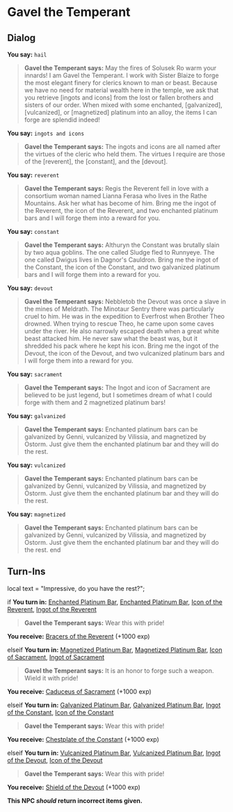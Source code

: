 # Gavel the Temperant


## Dialog

**You say:** `hail`



>**Gavel the Temperant says:** May the fires of Solusek Ro warm your innards! I am Gavel the Temperant. I work with Sister Blaize to forge the most elegant finery for clerics known to man or beast. Because we have no need for material wealth here in the temple, we ask that you retrieve [ingots and icons] from the lost or fallen brothers and sisters of our order. When mixed with some enchanted, [galvanized], [vulcanized], or [magnetized] platinum into an alloy, the items I can forge are splendid indeed!

**You say:** `ingots and icons`



>**Gavel the Temperant says:** The ingots and icons are all named after the virtues of the cleric who held them. The virtues I require are those of the [reverent], the [constant], and the [devout].

**You say:** `reverent`



>**Gavel the Temperant says:** Regis the Reverent fell in love with a consortium woman named Lianna Ferasa who lives in the Rathe Mountains. Ask her what has become of him. Bring me the ingot of the Reverent, the icon of the Reverent, and two enchanted platinum bars and I will forge them into a reward for you.

**You say:** `constant`



>**Gavel the Temperant says:** Althuryn the Constant was brutally slain by two aqua goblins. The one called Sludge fled to Runnyeye. The one called Dwigus lives in Dagnor's Cauldron. Bring me the ingot of the Constant, the icon of the Constant, and two galvanized platinum bars and I will forge them into a reward for you.

**You say:** `devout`



>**Gavel the Temperant says:** Nebbletob the Devout was once a slave in the mines of Meldrath. The Minotaur Sentry there was particularly cruel to him. He was in the expedition to Everfrost when Brother Theo drowned. When trying to rescue Theo, he came upon some caves under the river. He also narrowly escaped death when a great white beast attacked him. He never saw what the beast was, but it shredded his pack where he kept his icon. Bring me the ingot of the Devout, the icon of the Devout, and two vulcanized platinum bars and I will forge them into a reward for you.

**You say:** `sacrament`



>**Gavel the Temperant says:** The Ingot and icon of Sacrament are believed to be just legend, but I sometimes dream of what I could forge with them and 2 magnetized platinum bars!


**You say:** `galvanized`



>**Gavel the Temperant says:** Enchanted platinum bars can be galvanized by Genni, vulcanized by Vilissia, and magnetized by Ostorm. Just give them the enchanted platinum bar and they will do the rest.

**You say:** `vulcanized`



>**Gavel the Temperant says:** Enchanted platinum bars can be galvanized by Genni, vulcanized by Vilissia, and magnetized by Ostorm. Just give them the enchanted platinum bar and they will do the rest.

**You say:** `magnetized`



>**Gavel the Temperant says:** Enchanted platinum bars can be galvanized by Genni, vulcanized by Vilissia, and magnetized by Ostorm. Just give them the enchanted platinum bar and they will do the rest.
end

## Turn-Ins



local text = "Impressive, do you have the rest?";



if **You turn in:** [Enchanted Platinum Bar](/item/16507), [Enchanted Platinum Bar](/item/16507), [Icon of the Reverent](/item/19010), [Ingot of the Reverent](/item/19009)


>**Gavel the Temperant says:** Wear this with pride!


 **You receive:**  [Bracers of the Reverent](/item/4925) (+1000 exp)

elseif **You turn in:** [Magnetized Platinum Bar](/item/19049), [Magnetized Platinum Bar](/item/19049), [Icon of Sacrament](/item/19016), [Ingot of Sacrament](/item/19015)


>**Gavel the Temperant says:** It is an honor to forge such a weapon. Wield it with pride!


 **You receive:**  [Caduceus of Sacrament](/item/6407) (+1000 exp)

elseif **You turn in:** [Galvanized Platinum Bar](/item/19047), [Galvanized Platinum Bar](/item/19047), [Ingot of the Constant](/item/19011), [Icon of the Constant](/item/19012)


>**Gavel the Temperant says:** Wear this with pride!


 **You receive:**  [Chestplate of the Constant](/item/4926) (+1000 exp)

elseif **You turn in:** [Vulcanized Platinum Bar](/item/19048), [Vulcanized Platinum Bar](/item/19048), [Ingot of the Devout](/item/19013), [Icon of the Devout](/item/19014)


>**Gavel the Temperant says:** Wear this with pride!


 **You receive:**  [Shield of the Devout](/item/9427) (+1000 exp)

**This NPC *should* return incorrect items given.**






